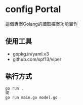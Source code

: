 # config Portal
這個專案Golang的讀取檔案功能實作

## 使用工具
- gopkg.in/yaml.v3
- github.com/spf13/viper

 
## 執行方式
``` bash
go run .
或
go run main.go model.go
```